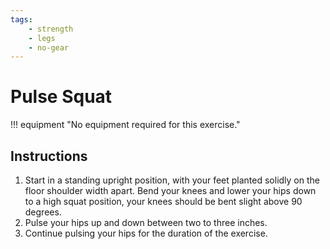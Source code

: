 ```yaml
---
tags:
    - strength
    - legs
    - no-gear
---
```


#  Pulse Squat

!!! equipment "No equipment required for this exercise."

## Instructions

1. Start in a standing upright position, with your feet planted solidly on the floor shoulder width apart.  Bend your knees and lower your hips down to a high squat position, your knees should be bent slight above 90 degrees.
2. Pulse your hips up and down between two to three inches.
3. Continue pulsing your hips for the duration of the exercise.